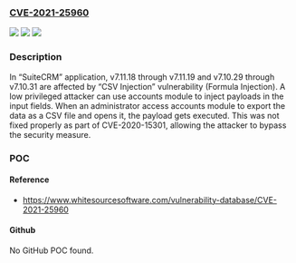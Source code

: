 ### [CVE-2021-25960](https://cve.mitre.org/cgi-bin/cvename.cgi?name=CVE-2021-25960)
![](https://img.shields.io/static/v1?label=Product&message=SuiteCRM&color=blue)
![](https://img.shields.io/static/v1?label=Version&message=v7.10%3E%3D%20v7.10.29%20&color=brighgreen)
![](https://img.shields.io/static/v1?label=Vulnerability&message=CWE-1236&color=brighgreen)

### Description

In “SuiteCRM” application, v7.11.18 through v7.11.19 and v7.10.29 through v7.10.31 are affected by “CSV Injection” vulnerability (Formula Injection). A low privileged attacker can use accounts module to inject payloads in the input fields. When an administrator access accounts module to export the data as a CSV file and opens it, the payload gets executed. This was not fixed properly as part of CVE-2020-15301, allowing the attacker to bypass the security measure.

### POC

#### Reference
- https://www.whitesourcesoftware.com/vulnerability-database/CVE-2021-25960

#### Github
No GitHub POC found.

